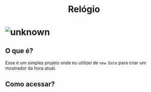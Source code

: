 <h1 align="center">
    Relógio 
<h1>

![unknown](https://user-images.githubusercontent.com/93628044/165175492-7698d80a-edc4-46ee-b755-7b444feff873.png)

## O que é?

Esse é um simples projeto onde eu utilizei de `new Date` para  criar um mostrador da hora atual.

## Como acessar?